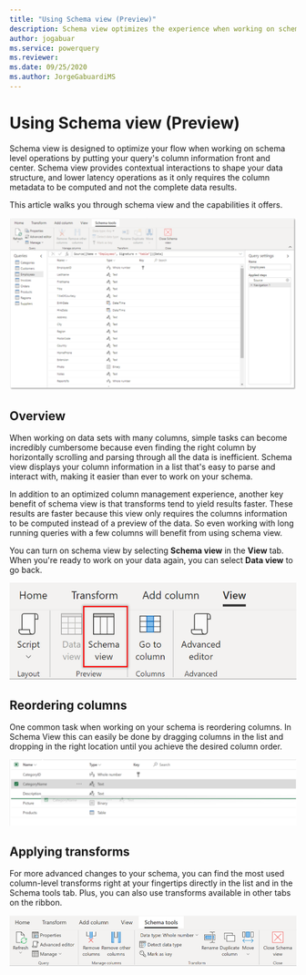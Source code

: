 ```yaml
---
title: "Using Schema view (Preview)"
description: Schema view optimizes the experience when working on schema-related data operations
author: jogabuar
ms.service: powerquery
ms.reviewer: 
ms.date: 09/25/2020
ms.author: JorgeGabuardiMS
---
```


# Using Schema view (Preview)
Schema view is designed to optimize your flow when working on schema level operations by putting your query's column information front and center. Schema view provides contextual interactions to shape your data structure, and lower latency operations as it only requires the column metadata to be computed and not the complete data results. 

This article walks you through schema view and the capabilities it offers. 


![Schema view displays a list with your query's columns information including name, type, and a key decorator.](images/schema-view-overview.png)

## Overview
When working on data sets with many columns, simple tasks can become incredibly cumbersome because even finding the right column by horizontally scrolling and parsing through all the data is inefficient. Schema view displays your column information in a list that's easy to parse and interact with, making it easier than ever to work on your schema.

In addition to an optimized column management experience, another key benefit of schema view is that transforms tend to yield results faster. These results are faster because this view only requires the columns information to be computed instead of a preview of the data. So even working with long running queries with a few columns will benefit from using schema view.

You can turn on schema view by selecting **Schema view** in the **View** tab. When you're ready to work on your data again, you can select **Data view** to go back.

![Schema view entry point in the View tab](images/schema-view-entry-point.png)


## Reordering columns
One common task when working on your schema is reordering columns. In Schema View this can easily be done by dragging columns in the list and dropping in the right location until you achieve the desired column order.

![Columns in Schema view can be reordered by dragging them and dropping them in the desired position.](images/schema-view-drag.png)

## Applying transforms
For more advanced changes to your schema, you can find the most used column-level transforms right at your fingertips directly in the list and in the Schema tools tab. Plus, you can also use transforms available in other tabs on the ribbon. 

![Schema Tools is a contextual tab in the ribbon that's available when in Schema view with the most used column-level transforms](images/schema-tools.png)